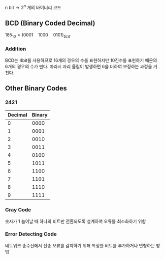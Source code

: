 $\text{n bit}\rightarrow2^n$ 개의 바이너리 코드
## BCD (Binary Coded Decimal)
$185_{10} = (0001\quad 1000\quad 0101)_{bcd}$
### Addition
BCD는 4bit를 사용하므로 16개의 경우의 수를 표현하지만 10진수를 표현하기 때문의 6개의 경우의 수가 빈다.
따라서 자리 올림이 발생하면 6을 더하여 보정하는 과정을 거친다.
## Other Binary Codes
### 2421
|Decimal|Binary|
|-|-|
|0|0000|
|1|0001|
|2|0010|
|3|0011|
|4|0100|
|5|1011|
|6|1100|
|7|1101|
|8|1110|
|9|1111|
### Gray Code
숫자가 1 늘어날 때 하나의 비트만 전환되도록 설계하여 오류를 최소화하기 위함
### Error Detecting Code
네트워크 송수신에서 전송 오류를 감지하기 위해 특정한 비트를 추가하거나 변형하는 방법